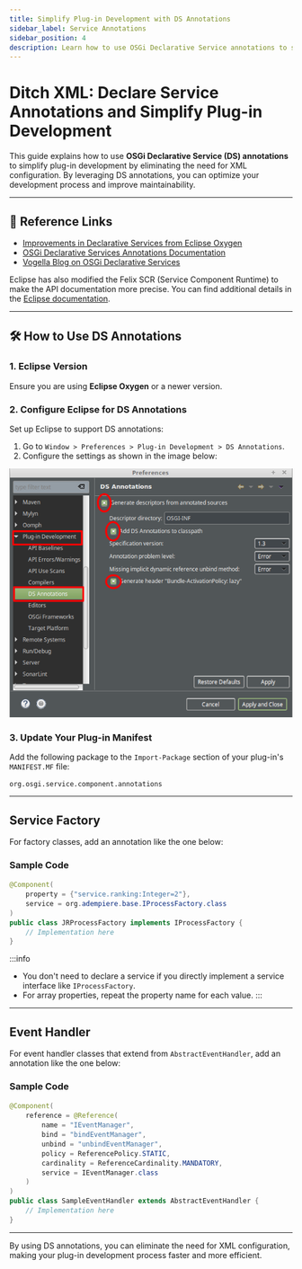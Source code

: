```yaml
---
title: Simplify Plug-in Development with DS Annotations
sidebar_label: Service Annotations
sidebar_position: 4
description: Learn how to use OSGi Declarative Service annotations to simplify plug-in development in iDempiere.
---
```


# Ditch XML: Declare Service Annotations and Simplify Plug-in Development

This guide explains how to use **OSGi Declarative Service (DS) annotations** to simplify plug-in development by eliminating the need for XML configuration. By leveraging DS annotations, you can optimize your development process and improve maintainability.

---

## 📖 Reference Links

- [Improvements in Declarative Services from Eclipse Oxygen](https://www.eclipse.org/eclipse/news/4.7/platform.php#ds-annotations)
- [OSGi Declarative Services Annotations Documentation](https://docs.osgi.org/specification/osgi.cmpn/7.0.0/service.component.html)
- [Vogella Blog on OSGi Declarative Services](https://www.vogella.com/tutorials/OSGiServices/article.html)

Eclipse has also modified the Felix SCR (Service Component Runtime) to make the API documentation more precise. You can find additional details in the [Eclipse documentation](https://www.eclipse.org/).

---

## 🛠️ How to Use DS Annotations

### 1. Eclipse Version

Ensure you are using **Eclipse Oxygen** or a newer version.

### 2. Configure Eclipse for DS Annotations

Set up Eclipse to support DS annotations:

1. Go to `Window > Preferences > Plug-in Development > DS Annotations`.
2. Configure the settings as shown in the image below:

![Eclipse DS Annotation Configuration](/img/docs/basic-installation/DSAConfiguration.png)

### 3. Update Your Plug-in Manifest

Add the following package to the `Import-Package` section of your plug-in's `MANIFEST.MF` file:

```
org.osgi.service.component.annotations
```

---

## Service Factory

For factory classes, add an annotation like the one below:

### Sample Code

```java
@Component(
    property = {"service.ranking:Integer=2"},
    service = org.adempiere.base.IProcessFactory.class
)
public class JRProcessFactory implements IProcessFactory {
    // Implementation here
}
```

:::info
- You don't need to declare a service if you directly implement a service interface like `IProcessFactory`.
- For array properties, repeat the property name for each value.
:::

---

## Event Handler

For event handler classes that extend from `AbstractEventHandler`, add an annotation like the one below:

### Sample Code

```java
@Component(
    reference = @Reference(
        name = "IEventManager",
        bind = "bindEventManager",
        unbind = "unbindEventManager",
        policy = ReferencePolicy.STATIC,
        cardinality = ReferenceCardinality.MANDATORY,
        service = IEventManager.class
    )
)
public class SampleEventHandler extends AbstractEventHandler {
    // Implementation here
}
```

---

By using DS annotations, you can eliminate the need for XML configuration, making your plug-in development process faster and more efficient.